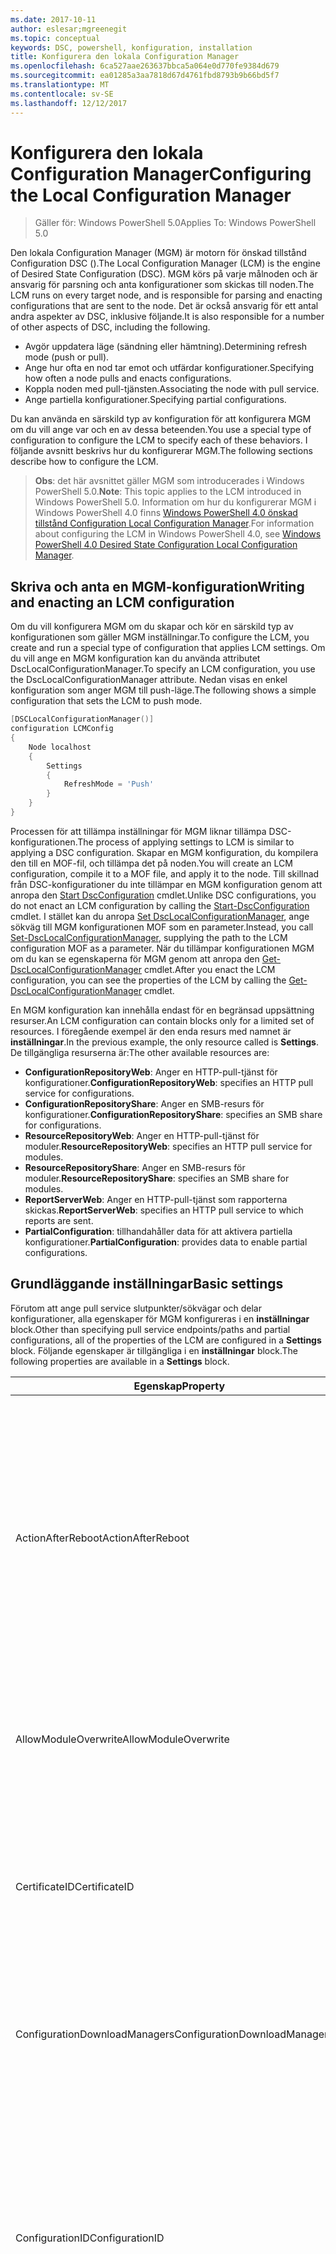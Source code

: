 ```yaml
---
ms.date: 2017-10-11
author: eslesar;mgreenegit
ms.topic: conceptual
keywords: DSC, powershell, konfiguration, installation
title: Konfigurera den lokala Configuration Manager
ms.openlocfilehash: 6ca527aae263637bbca5a064e0d770fe9384d679
ms.sourcegitcommit: ea01285a3aa7818d67d4761fbd8793b9b66bd5f7
ms.translationtype: MT
ms.contentlocale: sv-SE
ms.lasthandoff: 12/12/2017
---
```

# <a name="configuring-the-local-configuration-manager"></a><span data-ttu-id="8e1e3-103">Konfigurera den lokala Configuration Manager</span><span class="sxs-lookup"><span data-stu-id="8e1e3-103">Configuring the Local Configuration Manager</span></span>

> <span data-ttu-id="8e1e3-104">Gäller för: Windows PowerShell 5.0</span><span class="sxs-lookup"><span data-stu-id="8e1e3-104">Applies To: Windows PowerShell 5.0</span></span>

<span data-ttu-id="8e1e3-105">Den lokala Configuration Manager (MGM) är motorn för önskad tillstånd Configuration DSC ().</span><span class="sxs-lookup"><span data-stu-id="8e1e3-105">The Local Configuration Manager (LCM) is the engine of Desired State Configuration (DSC).</span></span>
<span data-ttu-id="8e1e3-106">MGM körs på varje målnoden och är ansvarig för parsning och anta konfigurationer som skickas till noden.</span><span class="sxs-lookup"><span data-stu-id="8e1e3-106">The LCM runs on every target node, and is responsible for parsing and enacting configurations that are sent to the node.</span></span>
<span data-ttu-id="8e1e3-107">Det är också ansvarig för ett antal andra aspekter av DSC, inklusive följande.</span><span class="sxs-lookup"><span data-stu-id="8e1e3-107">It is also responsible for a number of other aspects of DSC, including the following.</span></span>

- <span data-ttu-id="8e1e3-108">Avgör uppdatera läge (sändning eller hämtning).</span><span class="sxs-lookup"><span data-stu-id="8e1e3-108">Determining refresh mode (push or pull).</span></span>
- <span data-ttu-id="8e1e3-109">Ange hur ofta en nod tar emot och utfärdar konfigurationer.</span><span class="sxs-lookup"><span data-stu-id="8e1e3-109">Specifying how often a node pulls and enacts configurations.</span></span>
- <span data-ttu-id="8e1e3-110">Koppla noden med pull-tjänsten.</span><span class="sxs-lookup"><span data-stu-id="8e1e3-110">Associating the node with pull service.</span></span>
- <span data-ttu-id="8e1e3-111">Ange partiella konfigurationer.</span><span class="sxs-lookup"><span data-stu-id="8e1e3-111">Specifying partial configurations.</span></span>

<span data-ttu-id="8e1e3-112">Du kan använda en särskild typ av konfiguration för att konfigurera MGM om du vill ange var och en av dessa beteenden.</span><span class="sxs-lookup"><span data-stu-id="8e1e3-112">You use a special type of configuration to configure the LCM to specify each of these behaviors.</span></span>
<span data-ttu-id="8e1e3-113">I följande avsnitt beskrivs hur du konfigurerar MGM.</span><span class="sxs-lookup"><span data-stu-id="8e1e3-113">The following sections describe how to configure the LCM.</span></span>

> <span data-ttu-id="8e1e3-114">**Obs**: det här avsnittet gäller MGM som introducerades i Windows PowerShell 5.0.</span><span class="sxs-lookup"><span data-stu-id="8e1e3-114">**Note**: This topic applies to the LCM introduced in Windows PowerShell 5.0.</span></span>
<span data-ttu-id="8e1e3-115">Information om hur du konfigurerar MGM i Windows PowerShell 4.0 finns [Windows PowerShell 4.0 önskad tillstånd Configuration Local Configuration Manager](metaconfig4.md).</span><span class="sxs-lookup"><span data-stu-id="8e1e3-115">For information about configuring the LCM in Windows PowerShell 4.0, see [Windows PowerShell 4.0 Desired State Configuration Local Configuration Manager](metaconfig4.md).</span></span>

## <a name="writing-and-enacting-an-lcm-configuration"></a><span data-ttu-id="8e1e3-116">Skriva och anta en MGM-konfiguration</span><span class="sxs-lookup"><span data-stu-id="8e1e3-116">Writing and enacting an LCM configuration</span></span>

<span data-ttu-id="8e1e3-117">Om du vill konfigurera MGM om du skapar och kör en särskild typ av konfigurationen som gäller MGM inställningar.</span><span class="sxs-lookup"><span data-stu-id="8e1e3-117">To configure the LCM, you create and run a special type of configuration that applies LCM settings.</span></span>
<span data-ttu-id="8e1e3-118">Om du vill ange en MGM konfiguration kan du använda attributet DscLocalConfigurationManager.</span><span class="sxs-lookup"><span data-stu-id="8e1e3-118">To specify an LCM configuration, you use the DscLocalConfigurationManager attribute.</span></span>
<span data-ttu-id="8e1e3-119">Nedan visas en enkel konfiguration som anger MGM till push-läge.</span><span class="sxs-lookup"><span data-stu-id="8e1e3-119">The following shows a simple configuration that sets the LCM to push mode.</span></span>

```powershell
[DSCLocalConfigurationManager()]
configuration LCMConfig
{
    Node localhost
    {
        Settings
        {
            RefreshMode = 'Push'
        }
    }
} 
```

<span data-ttu-id="8e1e3-120">Processen för att tillämpa inställningar för MGM liknar tillämpa DSC-konfigurationen.</span><span class="sxs-lookup"><span data-stu-id="8e1e3-120">The process of applying settings to LCM is similar to applying a DSC configuration.</span></span>
<span data-ttu-id="8e1e3-121">Skapar en MGM konfiguration, du kompilera den till en MOF-fil, och tillämpa det på noden.</span><span class="sxs-lookup"><span data-stu-id="8e1e3-121">You will create an LCM configuration, compile it to a MOF file, and apply it to the node.</span></span>
<span data-ttu-id="8e1e3-122">Till skillnad från DSC-konfigurationer du inte tillämpar en MGM konfiguration genom att anropa den [Start DscConfiguration](https://technet.microsoft.com/en-us/library/dn521623.aspx) cmdlet.</span><span class="sxs-lookup"><span data-stu-id="8e1e3-122">Unlike DSC configurations, you do not enact an LCM configuration by calling the [Start-DscConfiguration](https://technet.microsoft.com/en-us/library/dn521623.aspx) cmdlet.</span></span>
<span data-ttu-id="8e1e3-123">I stället kan du anropa [Set DscLocalConfigurationManager](https://technet.microsoft.com/en-us/library/dn521621.aspx), ange sökväg till MGM konfigurationen MOF som en parameter.</span><span class="sxs-lookup"><span data-stu-id="8e1e3-123">Instead, you call [Set-DscLocalConfigurationManager](https://technet.microsoft.com/en-us/library/dn521621.aspx), supplying the path to the LCM configuration MOF as a parameter.</span></span>
<span data-ttu-id="8e1e3-124">När du tillämpar konfigurationen MGM om du kan se egenskaperna för MGM genom att anropa den [Get-DscLocalConfigurationManager](https://technet.microsoft.com/en-us/library/dn407378.aspx) cmdlet.</span><span class="sxs-lookup"><span data-stu-id="8e1e3-124">After you enact the LCM configuration, you can see the properties of the LCM by calling the [Get-DscLocalConfigurationManager](https://technet.microsoft.com/en-us/library/dn407378.aspx) cmdlet.</span></span>

<span data-ttu-id="8e1e3-125">En MGM konfiguration kan innehålla endast för en begränsad uppsättning resurser.</span><span class="sxs-lookup"><span data-stu-id="8e1e3-125">An LCM configuration can contain blocks only for a limited set of resources.</span></span>
<span data-ttu-id="8e1e3-126">I föregående exempel är den enda resurs med namnet är **inställningar**.</span><span class="sxs-lookup"><span data-stu-id="8e1e3-126">In the previous example, the only resource called is **Settings**.</span></span>
<span data-ttu-id="8e1e3-127">De tillgängliga resurserna är:</span><span class="sxs-lookup"><span data-stu-id="8e1e3-127">The other available resources are:</span></span>

* <span data-ttu-id="8e1e3-128">**ConfigurationRepositoryWeb**: Anger en HTTP-pull-tjänst för konfigurationer.</span><span class="sxs-lookup"><span data-stu-id="8e1e3-128">**ConfigurationRepositoryWeb**: specifies an HTTP pull service for configurations.</span></span>
* <span data-ttu-id="8e1e3-129">**ConfigurationRepositoryShare**: Anger en SMB-resurs för konfigurationer.</span><span class="sxs-lookup"><span data-stu-id="8e1e3-129">**ConfigurationRepositoryShare**: specifies an SMB share for configurations.</span></span>
* <span data-ttu-id="8e1e3-130">**ResourceRepositoryWeb**: Anger en HTTP-pull-tjänst för moduler.</span><span class="sxs-lookup"><span data-stu-id="8e1e3-130">**ResourceRepositoryWeb**: specifies an HTTP pull service for modules.</span></span>
* <span data-ttu-id="8e1e3-131">**ResourceRepositoryShare**: Anger en SMB-resurs för moduler.</span><span class="sxs-lookup"><span data-stu-id="8e1e3-131">**ResourceRepositoryShare**: specifies an SMB share for modules.</span></span>
* <span data-ttu-id="8e1e3-132">**ReportServerWeb**: Anger en HTTP-pull-tjänst som rapporterna skickas.</span><span class="sxs-lookup"><span data-stu-id="8e1e3-132">**ReportServerWeb**: specifies an HTTP pull service to which reports are sent.</span></span>
* <span data-ttu-id="8e1e3-133">**PartialConfiguration**: tillhandahåller data för att aktivera partiella konfigurationer.</span><span class="sxs-lookup"><span data-stu-id="8e1e3-133">**PartialConfiguration**: provides data to enable partial configurations.</span></span>

## <a name="basic-settings"></a><span data-ttu-id="8e1e3-134">Grundläggande inställningar</span><span class="sxs-lookup"><span data-stu-id="8e1e3-134">Basic settings</span></span>

<span data-ttu-id="8e1e3-135">Förutom att ange pull service slutpunkter/sökvägar och delar konfigurationer, alla egenskaper för MGM konfigureras i en **inställningar** block.</span><span class="sxs-lookup"><span data-stu-id="8e1e3-135">Other than specifying pull service endpoints/paths and partial configurations, all of the properties of the LCM are configured in a **Settings** block.</span></span>
<span data-ttu-id="8e1e3-136">Följande egenskaper är tillgängliga i en **inställningar** block.</span><span class="sxs-lookup"><span data-stu-id="8e1e3-136">The following properties are available in a **Settings** block.</span></span>

|  <span data-ttu-id="8e1e3-137">Egenskap</span><span class="sxs-lookup"><span data-stu-id="8e1e3-137">Property</span></span>  |  <span data-ttu-id="8e1e3-138">Typ</span><span class="sxs-lookup"><span data-stu-id="8e1e3-138">Type</span></span>  |  <span data-ttu-id="8e1e3-139">Beskrivning</span><span class="sxs-lookup"><span data-stu-id="8e1e3-139">Description</span></span>   |
|----------- |------- |--------------- |
| <span data-ttu-id="8e1e3-140">ActionAfterReboot</span><span class="sxs-lookup"><span data-stu-id="8e1e3-140">ActionAfterReboot</span></span>| <span data-ttu-id="8e1e3-141">sträng</span><span class="sxs-lookup"><span data-stu-id="8e1e3-141">string</span></span>| <span data-ttu-id="8e1e3-142">Anger vad som händer när en omstart vid tillämpningen av en konfiguration.</span><span class="sxs-lookup"><span data-stu-id="8e1e3-142">Specifies what happens after a reboot during the application of a configuration.</span></span> <span data-ttu-id="8e1e3-143">Möjliga värden är __”ContinueConfiguration”__ och __”StopConfiguration”__.</span><span class="sxs-lookup"><span data-stu-id="8e1e3-143">The possible values are __"ContinueConfiguration"__ and __"StopConfiguration"__.</span></span> <ul><li> <span data-ttu-id="8e1e3-144">__ContinueConfiguration__: fortsätta använda den aktuella konfigurationen efter omstart av datorn.</span><span class="sxs-lookup"><span data-stu-id="8e1e3-144">__ContinueConfiguration__: Continue applying the current configuration after machine reboot.</span></span> <span data-ttu-id="8e1e3-145">Detta är standardvärdet</span><span class="sxs-lookup"><span data-stu-id="8e1e3-145">This is the default value</span></span></li><li><span data-ttu-id="8e1e3-146">__StopConfiguration__: stoppa den aktuella konfigurationen efter omstart av datorn.</span><span class="sxs-lookup"><span data-stu-id="8e1e3-146">__StopConfiguration__: Stop the current configuration after machine reboot.</span></span></li></ul>|
| <span data-ttu-id="8e1e3-147">AllowModuleOverwrite</span><span class="sxs-lookup"><span data-stu-id="8e1e3-147">AllowModuleOverwrite</span></span>| <span data-ttu-id="8e1e3-148">bool</span><span class="sxs-lookup"><span data-stu-id="8e1e3-148">bool</span></span>| <span data-ttu-id="8e1e3-149">__$TRUE__ om nya konfigurationer som hämtas från tjänsten pull tillåts att skriva över gamla på målnoden.</span><span class="sxs-lookup"><span data-stu-id="8e1e3-149">__$TRUE__ if new configurations downloaded from the pull service are allowed to overwrite the old ones on the target node.</span></span> <span data-ttu-id="8e1e3-150">Annars $FALSE.</span><span class="sxs-lookup"><span data-stu-id="8e1e3-150">Otherwise, $FALSE.</span></span>|
| <span data-ttu-id="8e1e3-151">CertificateID</span><span class="sxs-lookup"><span data-stu-id="8e1e3-151">CertificateID</span></span>| <span data-ttu-id="8e1e3-152">sträng</span><span class="sxs-lookup"><span data-stu-id="8e1e3-152">string</span></span>| <span data-ttu-id="8e1e3-153">Tumavtryck för ett certifikat som används för att säkra autentiseringsuppgifter som angavs i en konfiguration.</span><span class="sxs-lookup"><span data-stu-id="8e1e3-153">The thumbprint of a certificate used to secure credentials passed in a configuration.</span></span> <span data-ttu-id="8e1e3-154">Mer information finns i [vill skydda autentiseringsuppgifter i Windows PowerShell Desired State Configuration](http://blogs.msdn.com/b/powershell/archive/2014/01/31/want-to-secure-credentials-in-windows-powershell-desired-state-configuration.aspx)?.</span><span class="sxs-lookup"><span data-stu-id="8e1e3-154">For more information see [Want to secure credentials in Windows PowerShell Desired State Configuration](http://blogs.msdn.com/b/powershell/archive/2014/01/31/want-to-secure-credentials-in-windows-powershell-desired-state-configuration.aspx)?.</span></span> <br> <span data-ttu-id="8e1e3-155">__Obs:__ detta hanteras automatiskt om med pull-tjänsten för Azure Automation DSC.</span><span class="sxs-lookup"><span data-stu-id="8e1e3-155">__Note:__ this is managed automatically if using Azure Automation DSC pull service.</span></span>|
| <span data-ttu-id="8e1e3-156">ConfigurationDownloadManagers</span><span class="sxs-lookup"><span data-stu-id="8e1e3-156">ConfigurationDownloadManagers</span></span>| <span data-ttu-id="8e1e3-157">CimInstance]</span><span class="sxs-lookup"><span data-stu-id="8e1e3-157">CimInstance[]</span></span>| <span data-ttu-id="8e1e3-158">Föråldrad.</span><span class="sxs-lookup"><span data-stu-id="8e1e3-158">Obsolete.</span></span> <span data-ttu-id="8e1e3-159">Använd __ConfigurationRepositoryWeb__ och __ConfigurationRepositoryShare__ block definiera configuration pull-tjänstens slutpunkter.</span><span class="sxs-lookup"><span data-stu-id="8e1e3-159">Use __ConfigurationRepositoryWeb__ and __ConfigurationRepositoryShare__ blocks to define configuration pull service endpoints.</span></span>|
| <span data-ttu-id="8e1e3-160">ConfigurationID</span><span class="sxs-lookup"><span data-stu-id="8e1e3-160">ConfigurationID</span></span>| <span data-ttu-id="8e1e3-161">sträng</span><span class="sxs-lookup"><span data-stu-id="8e1e3-161">string</span></span>| <span data-ttu-id="8e1e3-162">För bakåtkompatibilitet kompatibilitet med äldre pull service versioner.</span><span class="sxs-lookup"><span data-stu-id="8e1e3-162">For backwards compatibility with older pull service versions.</span></span> <span data-ttu-id="8e1e3-163">Ett GUID som identifierar konfigurationsfil för att hämta från en pull-tjänst.</span><span class="sxs-lookup"><span data-stu-id="8e1e3-163">A GUID that identifies the configuration file to get from a pull service.</span></span> <span data-ttu-id="8e1e3-164">Noden hämtar konfigurationer på pull-tjänsten om namnet på konfigurationen MOF heter ConfigurationID.mof.</span><span class="sxs-lookup"><span data-stu-id="8e1e3-164">The node will pull configurations on the pull service if the name of the configuration MOF is named ConfigurationID.mof.</span></span><br> <span data-ttu-id="8e1e3-165">__Obs:__ om du anger egenskapen registreras noden med en pull-tjänsten med hjälp av __RegistrationKey__ fungerar inte.</span><span class="sxs-lookup"><span data-stu-id="8e1e3-165">__Note:__ If you set this property, registering the node with a pull service by using __RegistrationKey__ does not work.</span></span> <span data-ttu-id="8e1e3-166">Mer information finns i [ställa in en pull-klient med konfigurationsnamn](pullClientConfigNames.md).</span><span class="sxs-lookup"><span data-stu-id="8e1e3-166">For more information, see [Setting up a pull client with configuration names](pullClientConfigNames.md).</span></span>|
| <span data-ttu-id="8e1e3-167">ConfigurationMode</span><span class="sxs-lookup"><span data-stu-id="8e1e3-167">ConfigurationMode</span></span>| <span data-ttu-id="8e1e3-168">sträng</span><span class="sxs-lookup"><span data-stu-id="8e1e3-168">string</span></span> | <span data-ttu-id="8e1e3-169">Anger hur MGM faktiskt gäller konfigurationen av att målnoder.</span><span class="sxs-lookup"><span data-stu-id="8e1e3-169">Specifies how the LCM actually applies the configuration to the target nodes.</span></span> <span data-ttu-id="8e1e3-170">Möjliga värden är __”ApplyOnly”__,__”ApplyandMonitior”__, och __”ApplyandAutoCorrect”__.</span><span class="sxs-lookup"><span data-stu-id="8e1e3-170">Possible values are __"ApplyOnly"__,__"ApplyandMonitior"__, and __"ApplyandAutoCorrect"__.</span></span> <ul><li><span data-ttu-id="8e1e3-171">__ApplyOnly__: DSC gäller konfigurationen av och inget ytterligare såvida inte en ny konfiguration flyttas till målnoden eller när en ny konfiguration hämtas från en tjänst.</span><span class="sxs-lookup"><span data-stu-id="8e1e3-171">__ApplyOnly__: DSC applies the configuration and does nothing further unless a new configuration is pushed to the target node or when a new configuration is pulled from a service.</span></span> <span data-ttu-id="8e1e3-172">DSC kontrollerar inte om inte ett tidigare konfigurerade tillstånd efter första gången för en ny konfiguration.</span><span class="sxs-lookup"><span data-stu-id="8e1e3-172">After initial application of a new configuration, DSC does not check for drift from a previously configured state.</span></span> <span data-ttu-id="8e1e3-173">Observera att DSC ska försöka använda konfigurationen tills den lyckas innan __ApplyOnly__ träder i kraft.</span><span class="sxs-lookup"><span data-stu-id="8e1e3-173">Note that DSC will attempt to apply the configuration until it is successful before __ApplyOnly__ takes effect.</span></span> </li><li> <span data-ttu-id="8e1e3-174">__ApplyAndMonitor__: Detta är standardvärdet.</span><span class="sxs-lookup"><span data-stu-id="8e1e3-174">__ApplyAndMonitor__: This is the default value.</span></span> <span data-ttu-id="8e1e3-175">MGM gäller alla nya konfigurationer.</span><span class="sxs-lookup"><span data-stu-id="8e1e3-175">The LCM applies any new configurations.</span></span> <span data-ttu-id="8e1e3-176">Efter första gången för en ny konfiguration om målnoden drifts från det önskade läget rapporterar DSC diskrepans i loggarna.</span><span class="sxs-lookup"><span data-stu-id="8e1e3-176">After initial application of a new configuration, if the target node drifts from the desired state, DSC reports the discrepancy in logs.</span></span> <span data-ttu-id="8e1e3-177">Observera att DSC ska försöka använda konfigurationen tills den lyckas innan __ApplyAndMonitor__ träder i kraft.</span><span class="sxs-lookup"><span data-stu-id="8e1e3-177">Note that DSC will attempt to apply the configuration until it is successful before __ApplyAndMonitor__ takes effect.</span></span></li><li><span data-ttu-id="8e1e3-178">__ApplyAndAutoCorrect__: DSC gäller alla nya konfigurationer.</span><span class="sxs-lookup"><span data-stu-id="8e1e3-178">__ApplyAndAutoCorrect__: DSC applies any new configurations.</span></span> <span data-ttu-id="8e1e3-179">Efter första gången för en ny konfiguration om målnoden drifts från önskade tillstånd DSC rapporterar diskrepans i loggarna och tillämpar sedan den aktuella konfigurationen igen.</span><span class="sxs-lookup"><span data-stu-id="8e1e3-179">After initial application of a new configuration, if the target node drifts from the desired state, DSC reports the discrepancy in logs, and then re-applies the current configuration.</span></span></li></ul>|
| <span data-ttu-id="8e1e3-180">ConfigurationModeFrequencyMins</span><span class="sxs-lookup"><span data-stu-id="8e1e3-180">ConfigurationModeFrequencyMins</span></span>| <span data-ttu-id="8e1e3-181">UInt32</span><span class="sxs-lookup"><span data-stu-id="8e1e3-181">UInt32</span></span>| <span data-ttu-id="8e1e3-182">Hur ofta i minuter för den aktuella konfigurationen kontrolleras och tillämpas.</span><span class="sxs-lookup"><span data-stu-id="8e1e3-182">How often, in minutes, the current configuration is checked and applied.</span></span> <span data-ttu-id="8e1e3-183">Den här egenskapen ignoreras om egenskapen ConfigurationMode anges till ApplyOnly.</span><span class="sxs-lookup"><span data-stu-id="8e1e3-183">This property is ignored if the ConfigurationMode property is set to ApplyOnly.</span></span> <span data-ttu-id="8e1e3-184">Standardvärdet är 15.</span><span class="sxs-lookup"><span data-stu-id="8e1e3-184">The default value is 15.</span></span>|
| <span data-ttu-id="8e1e3-185">DebugMode</span><span class="sxs-lookup"><span data-stu-id="8e1e3-185">DebugMode</span></span>| <span data-ttu-id="8e1e3-186">sträng</span><span class="sxs-lookup"><span data-stu-id="8e1e3-186">string</span></span>| <span data-ttu-id="8e1e3-187">Möjliga värden är __ingen__, __ForceModuleImport__, och __alla__.</span><span class="sxs-lookup"><span data-stu-id="8e1e3-187">Possible values are __None__, __ForceModuleImport__, and __All__.</span></span> <ul><li><span data-ttu-id="8e1e3-188">Ange till __ingen__ att använda cachelagrade resurser.</span><span class="sxs-lookup"><span data-stu-id="8e1e3-188">Set to __None__ to use cached resources.</span></span> <span data-ttu-id="8e1e3-189">Detta är standardinställningen och ska användas i produktionen scenarier.</span><span class="sxs-lookup"><span data-stu-id="8e1e3-189">This is the default and should be used in production scenarios.</span></span></li><li><span data-ttu-id="8e1e3-190">Ange till __ForceModuleImport__, gör MGM om du vill läsa in alla moduler som resursen DSC, även om de tidigare har lästs in och cachelagras.</span><span class="sxs-lookup"><span data-stu-id="8e1e3-190">Setting to __ForceModuleImport__, causes the LCM to reload any DSC resource modules, even if they have been previously loaded and cached.</span></span> <span data-ttu-id="8e1e3-191">Detta påverkar prestanda för DSC-åtgärder som varje modul laddas på användning.</span><span class="sxs-lookup"><span data-stu-id="8e1e3-191">This impacts the performance of DSC operations as each module is reloaded on use.</span></span> <span data-ttu-id="8e1e3-192">Använder vanligtvis det här värdet när du felsöker en resurs</span><span class="sxs-lookup"><span data-stu-id="8e1e3-192">Typically you would use this value while debugging a resource</span></span></li><li><span data-ttu-id="8e1e3-193">I den här versionen __alla__ är samma som __ForceModuleImport__</span><span class="sxs-lookup"><span data-stu-id="8e1e3-193">In this release, __All__ is same as __ForceModuleImport__</span></span></li></ul> |
| <span data-ttu-id="8e1e3-194">RebootNodeIfNeeded</span><span class="sxs-lookup"><span data-stu-id="8e1e3-194">RebootNodeIfNeeded</span></span>| <span data-ttu-id="8e1e3-195">bool</span><span class="sxs-lookup"><span data-stu-id="8e1e3-195">bool</span></span>| <span data-ttu-id="8e1e3-196">Ställ in på __$true__ att automatiskt starta om noden efter en konfiguration som kräver omstart har tillämpats.</span><span class="sxs-lookup"><span data-stu-id="8e1e3-196">Set this to __$true__ to automatically reboot the node after a configuration that requires reboot is applied.</span></span> <span data-ttu-id="8e1e3-197">I annat fall behöver du manuellt starta om noden för valfri konfiguration som kräver.</span><span class="sxs-lookup"><span data-stu-id="8e1e3-197">Otherwise, you will have to manually reboot the node for any configuration that requires it.</span></span> <span data-ttu-id="8e1e3-198">Standardvärdet är __$false__.</span><span class="sxs-lookup"><span data-stu-id="8e1e3-198">The default value is __$false__.</span></span> <span data-ttu-id="8e1e3-199">Om du vill använda den här inställningen när en omstart villkoret trätt i kraft av något annat än DSC (till exempel Windows Installer), kombinera den här inställningen med det [xPendingReboot](https://github.com/powershell/xpendingreboot) modul.</span><span class="sxs-lookup"><span data-stu-id="8e1e3-199">To use this setting when a reboot condition is enacted by something other than DSC (such as Windows Installer), combine this setting with the [xPendingReboot](https://github.com/powershell/xpendingreboot) module.</span></span>|
| <span data-ttu-id="8e1e3-200">RefreshMode</span><span class="sxs-lookup"><span data-stu-id="8e1e3-200">RefreshMode</span></span>| <span data-ttu-id="8e1e3-201">sträng</span><span class="sxs-lookup"><span data-stu-id="8e1e3-201">string</span></span>| <span data-ttu-id="8e1e3-202">Anger hur MGM hämtar konfigurationer.</span><span class="sxs-lookup"><span data-stu-id="8e1e3-202">Specifies how the LCM gets configurations.</span></span> <span data-ttu-id="8e1e3-203">Möjliga värden är __”inaktiverad”__, __”Push”__, och __”Pull”__.</span><span class="sxs-lookup"><span data-stu-id="8e1e3-203">The possible values are __"Disabled"__, __"Push"__, and __"Pull"__.</span></span> <ul><li><span data-ttu-id="8e1e3-204">__Inaktiverad__: DSC-konfigurationer har inaktiverats för den här noden.</span><span class="sxs-lookup"><span data-stu-id="8e1e3-204">__Disabled__: DSC configurations are disabled for this node.</span></span></li><li> <span data-ttu-id="8e1e3-205">__Push-__: konfigurationer initieras genom att anropa den [Start DscConfiguration](https://technet.microsoft.com/en-us/library/dn521623.aspx) cmdlet.</span><span class="sxs-lookup"><span data-stu-id="8e1e3-205">__Push__: Configurations are initiated by calling the [Start-DscConfiguration](https://technet.microsoft.com/en-us/library/dn521623.aspx) cmdlet.</span></span> <span data-ttu-id="8e1e3-206">Konfigurationen tillämpas omedelbart på noden.</span><span class="sxs-lookup"><span data-stu-id="8e1e3-206">The configuration is applied immediately to the node.</span></span> <span data-ttu-id="8e1e3-207">Det här är standardkonfigurationen.</span><span class="sxs-lookup"><span data-stu-id="8e1e3-207">This is the default value.</span></span></li><li><span data-ttu-id="8e1e3-208">__Pull:__ noden är konfigurerad för att regelbundet kontrollera konfigurationer från en pull-tjänsten eller SMB-sökväg.</span><span class="sxs-lookup"><span data-stu-id="8e1e3-208">__Pull:__ The node is configured to regularly check for configurations from a pull service or SMB path.</span></span> <span data-ttu-id="8e1e3-209">Om den här egenskapen anges till __hämtar__, måste du ange en HTTP (service) eller SMB (resurs) sökväg i en __ConfigurationRepositoryWeb__ eller __ConfigurationRepositoryShare__ block.</span><span class="sxs-lookup"><span data-stu-id="8e1e3-209">If this property is set to __Pull__, you must specify an HTTP (service) or SMB (share) path in a __ConfigurationRepositoryWeb__ or __ConfigurationRepositoryShare__ block.</span></span></li></ul>|
| <span data-ttu-id="8e1e3-210">RefreshFrequencyMins</span><span class="sxs-lookup"><span data-stu-id="8e1e3-210">RefreshFrequencyMins</span></span>| <span data-ttu-id="8e1e3-211">UInt32</span><span class="sxs-lookup"><span data-stu-id="8e1e3-211">Uint32</span></span>| <span data-ttu-id="8e1e3-212">Tidsintervall i minuter, som kontrollerar MGM en pull-tjänst för att få uppdaterade konfigurationer.</span><span class="sxs-lookup"><span data-stu-id="8e1e3-212">The time interval, in minutes, at which the LCM checks a pull service to get updated configurations.</span></span> <span data-ttu-id="8e1e3-213">Det här värdet ignoreras om MGM inte har konfigurerats på pull-läge.</span><span class="sxs-lookup"><span data-stu-id="8e1e3-213">This value is ignored if the LCM is not configured in pull mode.</span></span> <span data-ttu-id="8e1e3-214">Standardvärdet är 30.</span><span class="sxs-lookup"><span data-stu-id="8e1e3-214">The default value is 30.</span></span>|
| <span data-ttu-id="8e1e3-215">ReportManagers</span><span class="sxs-lookup"><span data-stu-id="8e1e3-215">ReportManagers</span></span>| <span data-ttu-id="8e1e3-216">CimInstance]</span><span class="sxs-lookup"><span data-stu-id="8e1e3-216">CimInstance[]</span></span>| <span data-ttu-id="8e1e3-217">Föråldrad.</span><span class="sxs-lookup"><span data-stu-id="8e1e3-217">Obsolete.</span></span> <span data-ttu-id="8e1e3-218">Använd __ReportServerWeb__ block att definiera en slutpunkt för att skicka rapportdata till en pull-tjänst.</span><span class="sxs-lookup"><span data-stu-id="8e1e3-218">Use __ReportServerWeb__ blocks to define an endpoint to send reporting data to a pull service.</span></span>|
| <span data-ttu-id="8e1e3-219">ResourceModuleManagers</span><span class="sxs-lookup"><span data-stu-id="8e1e3-219">ResourceModuleManagers</span></span>| <span data-ttu-id="8e1e3-220">CimInstance]</span><span class="sxs-lookup"><span data-stu-id="8e1e3-220">CimInstance[]</span></span>| <span data-ttu-id="8e1e3-221">Föråldrad.</span><span class="sxs-lookup"><span data-stu-id="8e1e3-221">Obsolete.</span></span> <span data-ttu-id="8e1e3-222">Använd __ResourceRepositoryWeb__ och __ResourceRepositoryShare__ block definiera pull service HTTP-slutpunkter eller SMB-sökvägar respektive.</span><span class="sxs-lookup"><span data-stu-id="8e1e3-222">Use __ResourceRepositoryWeb__ and __ResourceRepositoryShare__ blocks to define pull service HTTP endpoints or SMB paths, respectively.</span></span>|
| <span data-ttu-id="8e1e3-223">PartialConfigurations</span><span class="sxs-lookup"><span data-stu-id="8e1e3-223">PartialConfigurations</span></span>| <span data-ttu-id="8e1e3-224">CimInstance</span><span class="sxs-lookup"><span data-stu-id="8e1e3-224">CimInstance</span></span>| <span data-ttu-id="8e1e3-225">Inte implementerat.</span><span class="sxs-lookup"><span data-stu-id="8e1e3-225">Not implemented.</span></span> <span data-ttu-id="8e1e3-226">Använd inte.</span><span class="sxs-lookup"><span data-stu-id="8e1e3-226">Do not use.</span></span>|
| <span data-ttu-id="8e1e3-227">StatusRetentionTimeInDays</span><span class="sxs-lookup"><span data-stu-id="8e1e3-227">StatusRetentionTimeInDays</span></span> | <span data-ttu-id="8e1e3-228">UInt32</span><span class="sxs-lookup"><span data-stu-id="8e1e3-228">UInt32</span></span>| <span data-ttu-id="8e1e3-229">Antal dagar som MGM håller status för den aktuella konfigurationen.</span><span class="sxs-lookup"><span data-stu-id="8e1e3-229">The number of days the LCM keeps the status of the current configuration.</span></span>|

## <a name="pull-service"></a><span data-ttu-id="8e1e3-230">Pull-tjänsten</span><span class="sxs-lookup"><span data-stu-id="8e1e3-230">Pull service</span></span>

<span data-ttu-id="8e1e3-231">DSC-inställningarna gör det möjligt för en nod som ska hanteras genom att dra konfigurationer och moduler och publicera reporting data till en fjärrplats.</span><span class="sxs-lookup"><span data-stu-id="8e1e3-231">DSC settings allow a node to be managed by pulling configurations and modules, and publishing reporting data, to a remote location.</span></span>
<span data-ttu-id="8e1e3-232">Aktuella alternativ för pull-tjänsten är:</span><span class="sxs-lookup"><span data-stu-id="8e1e3-232">The current options for pull service include:</span></span>

- <span data-ttu-id="8e1e3-233">Azure Automation önskade tillstånd konfigurationstjänsten</span><span class="sxs-lookup"><span data-stu-id="8e1e3-233">Azure Automation Desired State Configuration service</span></span>
- <span data-ttu-id="8e1e3-234">En instans för pull-tjänsten som körs på Windows Server</span><span class="sxs-lookup"><span data-stu-id="8e1e3-234">A pull service instance running on Windows Server</span></span>
- <span data-ttu-id="8e1e3-235">En SMB-resurs (inte stöder publicerar reporting data)</span><span class="sxs-lookup"><span data-stu-id="8e1e3-235">An SMB share (does not support publishing reporting data)</span></span>

<span data-ttu-id="8e1e3-236">MGM konfigurationen har stöd för definiera följande typer av slutpunkter för pull:</span><span class="sxs-lookup"><span data-stu-id="8e1e3-236">LCM configuration supports defining the following types of pull service endpoints:</span></span>

- <span data-ttu-id="8e1e3-237">**Konfigurationsservern**: en lagringsplats för DSC-konfigurationer.</span><span class="sxs-lookup"><span data-stu-id="8e1e3-237">**Configuration server**: A repository for DSC configurations.</span></span> <span data-ttu-id="8e1e3-238">Definiera configuration-servrar med hjälp av **ConfigurationRepositoryWeb** (för Webbaserad servrar) och **ConfigurationRepositoryShare** (för SMB-baserade servrar) block.</span><span class="sxs-lookup"><span data-stu-id="8e1e3-238">Define configuration servers by using **ConfigurationRepositoryWeb** (for web-based servers) and **ConfigurationRepositoryShare** (for SMB-based servers) blocks.</span></span>
- <span data-ttu-id="8e1e3-239">**Resursservern**: en lagringsplats för DSC-resurser, paketeras i PowerShell-moduler.</span><span class="sxs-lookup"><span data-stu-id="8e1e3-239">**Resource server**: A repository for DSC resources, packaged as PowerShell modules.</span></span> <span data-ttu-id="8e1e3-240">Definiera resursservrar med **ResourceRepositoryWeb** (för Webbaserad servrar) och **ResourceRepositoryShare** (för SMB-baserade servrar) block.</span><span class="sxs-lookup"><span data-stu-id="8e1e3-240">Define resource servers by using **ResourceRepositoryWeb** (for web-based servers) and **ResourceRepositoryShare** (for SMB-based servers) blocks.</span></span>
- <span data-ttu-id="8e1e3-241">**Rapportservern**: en tjänst som DSC skickar rapportdata till.</span><span class="sxs-lookup"><span data-stu-id="8e1e3-241">**Report server**: A service that DSC sends report data to.</span></span> <span data-ttu-id="8e1e3-242">Definiera rapportservrar med **ReportServerWeb** block.</span><span class="sxs-lookup"><span data-stu-id="8e1e3-242">Define report servers by using **ReportServerWeb** blocks.</span></span> <span data-ttu-id="8e1e3-243">En rapportserver måste vara en webbtjänst.</span><span class="sxs-lookup"><span data-stu-id="8e1e3-243">A report server must be a web service.</span></span>

<span data-ttu-id="8e1e3-244">**Den rekommenderade lösningen**, och alternativet med de funktioner som är tillgängliga, är [Azure Automation DSC](https://docs.microsoft.com/en-us/azure/automation/automation-dsc-getting-started).</span><span class="sxs-lookup"><span data-stu-id="8e1e3-244">**The recommended solution**, and the option with the most features available, is [Azure Automation DSC](https://docs.microsoft.com/en-us/azure/automation/automation-dsc-getting-started).</span></span>

<span data-ttu-id="8e1e3-245">Azure-tjänsten kan hantera noder lokalt i privat Datacenter eller i offentliga moln, till exempel Azure och AWS.</span><span class="sxs-lookup"><span data-stu-id="8e1e3-245">The Azure service can manage nodes on-premises in private datacenters, or in public clouds such as Azure and AWS.</span></span>
<span data-ttu-id="8e1e3-246">Överväg att begränsa utgående trafik till endast publicerade Azure IP-adressintervall för privata miljöer där servrarna inte kan ansluta direkt till Internet, (se [IP-intervall för Azure-Datacenter](https://www.microsoft.com/en-us/download/details.aspx?id=41653)).</span><span class="sxs-lookup"><span data-stu-id="8e1e3-246">For private environments where servers cannot directly connect to the Internet, consider limiting outbound traffic to only the published Azure IP range (see [Azure Datacenter IP Ranges](https://www.microsoft.com/en-us/download/details.aspx?id=41653)).</span></span>

<span data-ttu-id="8e1e3-247">Tjänsten online-funktioner som inte är tillgängliga i pull-tjänsten på Windows Server inkluderar:</span><span class="sxs-lookup"><span data-stu-id="8e1e3-247">Features of the online service that are not currently available in the pull service on Windows Server include:</span></span>
- <span data-ttu-id="8e1e3-248">Krypteras alla data under överföring och i vila</span><span class="sxs-lookup"><span data-stu-id="8e1e3-248">All data is encrypted in transit and at rest</span></span>
- <span data-ttu-id="8e1e3-249">Klientcertifikat skapas och hanteras automatiskt</span><span class="sxs-lookup"><span data-stu-id="8e1e3-249">Client certificates are created and managed automatically</span></span>
- <span data-ttu-id="8e1e3-250">Hemligheter lagra för att centralt hantera [lösenord/autentiseringsuppgifterna](https://docs.microsoft.com/en-us/azure/automation/automation-credentials), eller [variabler](https://docs.microsoft.com/en-us/azure/automation/automation-variables) , till exempel servernamn eller anslutningssträngar</span><span class="sxs-lookup"><span data-stu-id="8e1e3-250">Secrets store for centrally managing [passwords/credentials](https://docs.microsoft.com/en-us/azure/automation/automation-credentials), or [variables](https://docs.microsoft.com/en-us/azure/automation/automation-variables) such as server names or connection strings</span></span>
- <span data-ttu-id="8e1e3-251">Centralt hantera nod [MGM konfiguration](metaConfig.md#basic-settings)</span><span class="sxs-lookup"><span data-stu-id="8e1e3-251">Centrally manage node [LCM configuration](metaConfig.md#basic-settings)</span></span>
- <span data-ttu-id="8e1e3-252">Tilldela centralt konfigurationer till klientnoder</span><span class="sxs-lookup"><span data-stu-id="8e1e3-252">Centrally assign configurations to client nodes</span></span>
- <span data-ttu-id="8e1e3-253">Versionen konfiguration ändras till ”Kanarieöarna grupper” för att testa innan det nådde produktion</span><span class="sxs-lookup"><span data-stu-id="8e1e3-253">Release configuration changes to "canary groups" for testing before reaching production</span></span>
- <span data-ttu-id="8e1e3-254">Grafisk rapportering</span><span class="sxs-lookup"><span data-stu-id="8e1e3-254">Graphical reporting</span></span>
  - <span data-ttu-id="8e1e3-255">Information om status på nivån för DSC-resurs i granularitet</span><span class="sxs-lookup"><span data-stu-id="8e1e3-255">Status detail at the DSC resource level of granularity</span></span>
  - <span data-ttu-id="8e1e3-256">Detaljerade felmeddelanden från klientdatorer för felsökning</span><span class="sxs-lookup"><span data-stu-id="8e1e3-256">Verbose error messages from client machines for troubleshooting</span></span>
- <span data-ttu-id="8e1e3-257">[Integrering med Azure logganalys](https://docs.microsoft.com/en-us/azure/automation/automation-dsc-diagnostics) för aviseringar, automatiserade åtgärder Android/iOS-app för rapportering och aviseringar</span><span class="sxs-lookup"><span data-stu-id="8e1e3-257">[Integration with Azure Log Analytics](https://docs.microsoft.com/en-us/azure/automation/automation-dsc-diagnostics) for alerting, automated tasks, Android/iOS app for reporting and alerting</span></span>

<span data-ttu-id="8e1e3-258">För information om hur du konfigurerar och använder HTTP pull-tjänsten på Windows Server, se [ställer in en DSC pull server](pullServer.md).</span><span class="sxs-lookup"><span data-stu-id="8e1e3-258">Alternatively, for information about setting up and using HTTP pull service on Windows Server, see [Setting up a DSC pull server](pullServer.md).</span></span>
<span data-ttu-id="8e1e3-259">Du vara medveten om att det är en begränsad implementering med bara grundläggande funktioner för att lagra konfigurationer och moduler och avbildar rapportdata i till en lokal databas.</span><span class="sxs-lookup"><span data-stu-id="8e1e3-259">Please be advised that it is a limited implementation with only basic capabilities of storing configurations/modules and capturing report data in to a local database.</span></span>

## <a name="configuration-server-blocks"></a><span data-ttu-id="8e1e3-260">Configuration server-block</span><span class="sxs-lookup"><span data-stu-id="8e1e3-260">Configuration server blocks</span></span>

<span data-ttu-id="8e1e3-261">För att definiera en webbaserad konfigurationsservern, skapar du en **ConfigurationRepositoryWeb** block.</span><span class="sxs-lookup"><span data-stu-id="8e1e3-261">To define a web-based configuration server, you create a **ConfigurationRepositoryWeb** block.</span></span>
<span data-ttu-id="8e1e3-262">En **ConfigurationRepositoryWeb** definierar följande egenskaper.</span><span class="sxs-lookup"><span data-stu-id="8e1e3-262">A **ConfigurationRepositoryWeb** defines the following properties.</span></span>

|<span data-ttu-id="8e1e3-263">Egenskap</span><span class="sxs-lookup"><span data-stu-id="8e1e3-263">Property</span></span>|<span data-ttu-id="8e1e3-264">Typ</span><span class="sxs-lookup"><span data-stu-id="8e1e3-264">Type</span></span>|<span data-ttu-id="8e1e3-265">Beskrivning</span><span class="sxs-lookup"><span data-stu-id="8e1e3-265">Description</span></span>|
|---|---|---| 
|<span data-ttu-id="8e1e3-266">AllowUnsecureConnection</span><span class="sxs-lookup"><span data-stu-id="8e1e3-266">AllowUnsecureConnection</span></span>|<span data-ttu-id="8e1e3-267">bool</span><span class="sxs-lookup"><span data-stu-id="8e1e3-267">bool</span></span>|<span data-ttu-id="8e1e3-268">Ange till **$TRUE** att tillåta anslutningar från noden till servern utan autentisering.</span><span class="sxs-lookup"><span data-stu-id="8e1e3-268">Set to **$TRUE** to allow connections from the node to the server without authentication.</span></span> <span data-ttu-id="8e1e3-269">Ange till **$FALSE** kräver autentisering.</span><span class="sxs-lookup"><span data-stu-id="8e1e3-269">Set to **$FALSE** to require authentication.</span></span>|
|<span data-ttu-id="8e1e3-270">CertificateID</span><span class="sxs-lookup"><span data-stu-id="8e1e3-270">CertificateID</span></span>|<span data-ttu-id="8e1e3-271">sträng</span><span class="sxs-lookup"><span data-stu-id="8e1e3-271">string</span></span>|<span data-ttu-id="8e1e3-272">Tumavtryck för ett certifikat som används för att autentisera till servern.</span><span class="sxs-lookup"><span data-stu-id="8e1e3-272">The thumbprint of a certificate used to authenticate to the server.</span></span>|
|<span data-ttu-id="8e1e3-273">ConfigurationNames</span><span class="sxs-lookup"><span data-stu-id="8e1e3-273">ConfigurationNames</span></span>|<span data-ttu-id="8e1e3-274">String]</span><span class="sxs-lookup"><span data-stu-id="8e1e3-274">String[]</span></span>|<span data-ttu-id="8e1e3-275">En matris med namnen på de konfigurationer som ska hämtas av målnoden.</span><span class="sxs-lookup"><span data-stu-id="8e1e3-275">An array of names of configurations to be pulled by the target node.</span></span> <span data-ttu-id="8e1e3-276">De används endast om noden är registrerad med pull-tjänsten med hjälp av en **RegistrationKey**.</span><span class="sxs-lookup"><span data-stu-id="8e1e3-276">These are used only if the node is registered with the pull service by using a **RegistrationKey**.</span></span> <span data-ttu-id="8e1e3-277">Mer information finns i [ställa in en pull-klient med konfigurationsnamn](pullClientConfigNames.md).</span><span class="sxs-lookup"><span data-stu-id="8e1e3-277">For more information, see [Setting up a pull client with configuration names](pullClientConfigNames.md).</span></span>|
|<span data-ttu-id="8e1e3-278">RegistrationKey</span><span class="sxs-lookup"><span data-stu-id="8e1e3-278">RegistrationKey</span></span>|<span data-ttu-id="8e1e3-279">sträng</span><span class="sxs-lookup"><span data-stu-id="8e1e3-279">string</span></span>|<span data-ttu-id="8e1e3-280">En GUID som registrerar noden med pull-tjänsten.</span><span class="sxs-lookup"><span data-stu-id="8e1e3-280">A GUID that registers the node with the pull service.</span></span> <span data-ttu-id="8e1e3-281">Mer information finns i [ställa in en pull-klient med konfigurationsnamn](pullClientConfigNames.md).</span><span class="sxs-lookup"><span data-stu-id="8e1e3-281">For more information, see [Setting up a pull client with configuration names](pullClientConfigNames.md).</span></span>|
|<span data-ttu-id="8e1e3-282">ServerURL</span><span class="sxs-lookup"><span data-stu-id="8e1e3-282">ServerURL</span></span>|<span data-ttu-id="8e1e3-283">sträng</span><span class="sxs-lookup"><span data-stu-id="8e1e3-283">string</span></span>|<span data-ttu-id="8e1e3-284">URL till konfigurationstjänsten.</span><span class="sxs-lookup"><span data-stu-id="8e1e3-284">The URL of the configuration service.</span></span>|

<span data-ttu-id="8e1e3-285">Ett exempelskript för att förenkla konfigurera ConfigurationRepositoryWeb värdet för lokala noder är tillgängliga - finns [genererar DSC metaconfigurations](https://docs.microsoft.com/en-us/azure/automation/automation-dsc-onboarding#generating-dsc-metaconfigurations)</span><span class="sxs-lookup"><span data-stu-id="8e1e3-285">An example script to simplify configuring the ConfigurationRepositoryWeb value for on-premises nodes is available - see [Generating DSC metaconfigurations](https://docs.microsoft.com/en-us/azure/automation/automation-dsc-onboarding#generating-dsc-metaconfigurations)</span></span>

<span data-ttu-id="8e1e3-286">Om du vill definiera en server med SMB-baserad konfiguration du skapar en **ConfigurationRepositoryShare** block.</span><span class="sxs-lookup"><span data-stu-id="8e1e3-286">To define an SMB-based configuration server, you create a **ConfigurationRepositoryShare** block.</span></span>
<span data-ttu-id="8e1e3-287">En **ConfigurationRepositoryShare** definierar följande egenskaper.</span><span class="sxs-lookup"><span data-stu-id="8e1e3-287">A **ConfigurationRepositoryShare** defines the following properties.</span></span>

|<span data-ttu-id="8e1e3-288">Egenskap</span><span class="sxs-lookup"><span data-stu-id="8e1e3-288">Property</span></span>|<span data-ttu-id="8e1e3-289">Typ</span><span class="sxs-lookup"><span data-stu-id="8e1e3-289">Type</span></span>|<span data-ttu-id="8e1e3-290">Beskrivning</span><span class="sxs-lookup"><span data-stu-id="8e1e3-290">Description</span></span>|
|---|---|---|
|<span data-ttu-id="8e1e3-291">autentiseringsuppgifter</span><span class="sxs-lookup"><span data-stu-id="8e1e3-291">Credential</span></span>|<span data-ttu-id="8e1e3-292">MSFT_Credential</span><span class="sxs-lookup"><span data-stu-id="8e1e3-292">MSFT_Credential</span></span>|<span data-ttu-id="8e1e3-293">De autentiseringsuppgifter som används för att autentisera till SMB-resursen.</span><span class="sxs-lookup"><span data-stu-id="8e1e3-293">The credential used to authenticate to the SMB share.</span></span>|
|<span data-ttu-id="8e1e3-294">Källsökväg</span><span class="sxs-lookup"><span data-stu-id="8e1e3-294">SourcePath</span></span>|<span data-ttu-id="8e1e3-295">sträng</span><span class="sxs-lookup"><span data-stu-id="8e1e3-295">string</span></span>|<span data-ttu-id="8e1e3-296">Sökvägen till SMB-resursen.</span><span class="sxs-lookup"><span data-stu-id="8e1e3-296">The path of the SMB share.</span></span>|

## <a name="resource-server-blocks"></a><span data-ttu-id="8e1e3-297">Resursen server block</span><span class="sxs-lookup"><span data-stu-id="8e1e3-297">Resource server blocks</span></span>

<span data-ttu-id="8e1e3-298">För att definiera en webbaserad resursservern, skapar du en **ResourceRepositoryWeb** block.</span><span class="sxs-lookup"><span data-stu-id="8e1e3-298">To define a web-based resource server, you create a **ResourceRepositoryWeb** block.</span></span>
<span data-ttu-id="8e1e3-299">En **ResourceRepositoryWeb** definierar följande egenskaper.</span><span class="sxs-lookup"><span data-stu-id="8e1e3-299">A **ResourceRepositoryWeb** defines the following properties.</span></span>

|<span data-ttu-id="8e1e3-300">Egenskap</span><span class="sxs-lookup"><span data-stu-id="8e1e3-300">Property</span></span>|<span data-ttu-id="8e1e3-301">Typ</span><span class="sxs-lookup"><span data-stu-id="8e1e3-301">Type</span></span>|<span data-ttu-id="8e1e3-302">Beskrivning</span><span class="sxs-lookup"><span data-stu-id="8e1e3-302">Description</span></span>|
|---|---|---|
|<span data-ttu-id="8e1e3-303">AllowUnsecureConnection</span><span class="sxs-lookup"><span data-stu-id="8e1e3-303">AllowUnsecureConnection</span></span>|<span data-ttu-id="8e1e3-304">bool</span><span class="sxs-lookup"><span data-stu-id="8e1e3-304">bool</span></span>|<span data-ttu-id="8e1e3-305">Ange till **$TRUE** att tillåta anslutningar från noden till servern utan autentisering.</span><span class="sxs-lookup"><span data-stu-id="8e1e3-305">Set to **$TRUE** to allow connections from the node to the server without authentication.</span></span> <span data-ttu-id="8e1e3-306">Ange till **$FALSE** kräver autentisering.</span><span class="sxs-lookup"><span data-stu-id="8e1e3-306">Set to **$FALSE** to require authentication.</span></span>|
|<span data-ttu-id="8e1e3-307">CertificateID</span><span class="sxs-lookup"><span data-stu-id="8e1e3-307">CertificateID</span></span>|<span data-ttu-id="8e1e3-308">sträng</span><span class="sxs-lookup"><span data-stu-id="8e1e3-308">string</span></span>|<span data-ttu-id="8e1e3-309">Tumavtryck för ett certifikat som används för att autentisera till servern.</span><span class="sxs-lookup"><span data-stu-id="8e1e3-309">The thumbprint of a certificate used to authenticate to the server.</span></span>|
|<span data-ttu-id="8e1e3-310">RegistrationKey</span><span class="sxs-lookup"><span data-stu-id="8e1e3-310">RegistrationKey</span></span>|<span data-ttu-id="8e1e3-311">sträng</span><span class="sxs-lookup"><span data-stu-id="8e1e3-311">string</span></span>|<span data-ttu-id="8e1e3-312">Ett GUID som identifierar noden till pull-tjänsten.</span><span class="sxs-lookup"><span data-stu-id="8e1e3-312">A GUID that identifies the node to the pull service.</span></span>|
|<span data-ttu-id="8e1e3-313">ServerURL</span><span class="sxs-lookup"><span data-stu-id="8e1e3-313">ServerURL</span></span>|<span data-ttu-id="8e1e3-314">sträng</span><span class="sxs-lookup"><span data-stu-id="8e1e3-314">string</span></span>|<span data-ttu-id="8e1e3-315">URL till konfigurationsservern.</span><span class="sxs-lookup"><span data-stu-id="8e1e3-315">The URL of the configuration server.</span></span>|

<span data-ttu-id="8e1e3-316">Ett exempelskript för att förenkla konfigurera ResourceRepositoryWeb värdet för lokala noder är tillgängliga - finns [genererar DSC metaconfigurations](https://docs.microsoft.com/en-us/azure/automation/automation-dsc-onboarding#generating-dsc-metaconfigurations)</span><span class="sxs-lookup"><span data-stu-id="8e1e3-316">An example script to simplify configuring the ResourceRepositoryWeb value for on-premises nodes is available - see [Generating DSC metaconfigurations](https://docs.microsoft.com/en-us/azure/automation/automation-dsc-onboarding#generating-dsc-metaconfigurations)</span></span>

<span data-ttu-id="8e1e3-317">För att definiera en SMB-baserade resursservern, skapar du en **ResourceRepositoryShare** block.</span><span class="sxs-lookup"><span data-stu-id="8e1e3-317">To define an SMB-based resource server, you create a **ResourceRepositoryShare** block.</span></span>
<span data-ttu-id="8e1e3-318">**ResourceRepositoryShare** definierar följande egenskaper.</span><span class="sxs-lookup"><span data-stu-id="8e1e3-318">**ResourceRepositoryShare** defines the following properties.</span></span>

|<span data-ttu-id="8e1e3-319">Egenskap</span><span class="sxs-lookup"><span data-stu-id="8e1e3-319">Property</span></span>|<span data-ttu-id="8e1e3-320">Typ</span><span class="sxs-lookup"><span data-stu-id="8e1e3-320">Type</span></span>|<span data-ttu-id="8e1e3-321">Beskrivning</span><span class="sxs-lookup"><span data-stu-id="8e1e3-321">Description</span></span>|
|---|---|---|
|<span data-ttu-id="8e1e3-322">autentiseringsuppgifter</span><span class="sxs-lookup"><span data-stu-id="8e1e3-322">Credential</span></span>|<span data-ttu-id="8e1e3-323">MSFT_Credential</span><span class="sxs-lookup"><span data-stu-id="8e1e3-323">MSFT_Credential</span></span>|<span data-ttu-id="8e1e3-324">De autentiseringsuppgifter som används för att autentisera till SMB-resursen.</span><span class="sxs-lookup"><span data-stu-id="8e1e3-324">The credential used to authenticate to the SMB share.</span></span> <span data-ttu-id="8e1e3-325">Ett exempel på Skicka autentiseringsuppgifter finns [ställer in en DSC SMB pull-server](pullServerSMB.md)</span><span class="sxs-lookup"><span data-stu-id="8e1e3-325">For an example of passing credentials, see [Setting up a DSC SMB pull server](pullServerSMB.md)</span></span>|
|<span data-ttu-id="8e1e3-326">Källsökväg</span><span class="sxs-lookup"><span data-stu-id="8e1e3-326">SourcePath</span></span>|<span data-ttu-id="8e1e3-327">sträng</span><span class="sxs-lookup"><span data-stu-id="8e1e3-327">string</span></span>|<span data-ttu-id="8e1e3-328">Sökvägen till SMB-resursen.</span><span class="sxs-lookup"><span data-stu-id="8e1e3-328">The path of the SMB share.</span></span>|

## <a name="report-server-blocks"></a><span data-ttu-id="8e1e3-329">Report server-block</span><span class="sxs-lookup"><span data-stu-id="8e1e3-329">Report server blocks</span></span>

<span data-ttu-id="8e1e3-330">Om du vill definiera en rapportserver som du skapar en **ReportServerWeb** block.</span><span class="sxs-lookup"><span data-stu-id="8e1e3-330">To define a report server, you create a **ReportServerWeb** block.</span></span>
<span data-ttu-id="8e1e3-331">Serverrollen rapporten är inte kompatibel med SMB-baserade pull-tjänsten.</span><span class="sxs-lookup"><span data-stu-id="8e1e3-331">The report server role is not compatible with SMB based pull service.</span></span>
<span data-ttu-id="8e1e3-332">**ReportServerWeb** definierar följande egenskaper.</span><span class="sxs-lookup"><span data-stu-id="8e1e3-332">**ReportServerWeb** defines the following properties.</span></span>

|<span data-ttu-id="8e1e3-333">Egenskap</span><span class="sxs-lookup"><span data-stu-id="8e1e3-333">Property</span></span>|<span data-ttu-id="8e1e3-334">Typ</span><span class="sxs-lookup"><span data-stu-id="8e1e3-334">Type</span></span>|<span data-ttu-id="8e1e3-335">Beskrivning</span><span class="sxs-lookup"><span data-stu-id="8e1e3-335">Description</span></span>|
|---|---|---|
|<span data-ttu-id="8e1e3-336">AllowUnsecureConnection</span><span class="sxs-lookup"><span data-stu-id="8e1e3-336">AllowUnsecureConnection</span></span>|<span data-ttu-id="8e1e3-337">bool</span><span class="sxs-lookup"><span data-stu-id="8e1e3-337">bool</span></span>|<span data-ttu-id="8e1e3-338">Ange till **$TRUE** att tillåta anslutningar från noden till servern utan autentisering.</span><span class="sxs-lookup"><span data-stu-id="8e1e3-338">Set to **$TRUE** to allow connections from the node to the server without authentication.</span></span> <span data-ttu-id="8e1e3-339">Ange till **$FALSE** kräver autentisering.</span><span class="sxs-lookup"><span data-stu-id="8e1e3-339">Set to **$FALSE** to require authentication.</span></span>|
|<span data-ttu-id="8e1e3-340">CertificateID</span><span class="sxs-lookup"><span data-stu-id="8e1e3-340">CertificateID</span></span>|<span data-ttu-id="8e1e3-341">sträng</span><span class="sxs-lookup"><span data-stu-id="8e1e3-341">string</span></span>|<span data-ttu-id="8e1e3-342">Tumavtryck för ett certifikat som används för att autentisera till servern.</span><span class="sxs-lookup"><span data-stu-id="8e1e3-342">The thumbprint of a certificate used to authenticate to the server.</span></span>|
|<span data-ttu-id="8e1e3-343">RegistrationKey</span><span class="sxs-lookup"><span data-stu-id="8e1e3-343">RegistrationKey</span></span>|<span data-ttu-id="8e1e3-344">sträng</span><span class="sxs-lookup"><span data-stu-id="8e1e3-344">string</span></span>|<span data-ttu-id="8e1e3-345">Ett GUID som identifierar noden till pull-tjänsten.</span><span class="sxs-lookup"><span data-stu-id="8e1e3-345">A GUID that identifies the node to the pull service.</span></span>|
|<span data-ttu-id="8e1e3-346">ServerURL</span><span class="sxs-lookup"><span data-stu-id="8e1e3-346">ServerURL</span></span>|<span data-ttu-id="8e1e3-347">sträng</span><span class="sxs-lookup"><span data-stu-id="8e1e3-347">string</span></span>|<span data-ttu-id="8e1e3-348">URL till konfigurationsservern.</span><span class="sxs-lookup"><span data-stu-id="8e1e3-348">The URL of the configuration server.</span></span>|

<span data-ttu-id="8e1e3-349">Ett exempelskript för att förenkla konfigurera ReportServerWeb värdet för lokala noder är tillgängliga - finns [genererar DSC metaconfigurations](https://docs.microsoft.com/en-us/azure/automation/automation-dsc-onboarding#generating-dsc-metaconfigurations)</span><span class="sxs-lookup"><span data-stu-id="8e1e3-349">An example script to simplify configuring the ReportServerWeb value for on-premises nodes is available - see [Generating DSC metaconfigurations](https://docs.microsoft.com/en-us/azure/automation/automation-dsc-onboarding#generating-dsc-metaconfigurations)</span></span>

## <a name="partial-configurations"></a><span data-ttu-id="8e1e3-350">Partiell konfigurationer</span><span class="sxs-lookup"><span data-stu-id="8e1e3-350">Partial configurations</span></span>

<span data-ttu-id="8e1e3-351">Om du vill definiera en partiell konfiguration du skapar en **PartialConfiguration** block.</span><span class="sxs-lookup"><span data-stu-id="8e1e3-351">To define a partial configuration, you create a **PartialConfiguration** block.</span></span>
<span data-ttu-id="8e1e3-352">Mer information om konfigurationer som delvis finns [DSC partiell konfigurationer](partialConfigs.md).</span><span class="sxs-lookup"><span data-stu-id="8e1e3-352">For more information about partial configurations, see [DSC Partial configurations](partialConfigs.md).</span></span>
<span data-ttu-id="8e1e3-353">**PartialConfiguration** definierar följande egenskaper.</span><span class="sxs-lookup"><span data-stu-id="8e1e3-353">**PartialConfiguration** defines the following properties.</span></span>

|<span data-ttu-id="8e1e3-354">Egenskap</span><span class="sxs-lookup"><span data-stu-id="8e1e3-354">Property</span></span>|<span data-ttu-id="8e1e3-355">Typ</span><span class="sxs-lookup"><span data-stu-id="8e1e3-355">Type</span></span>|<span data-ttu-id="8e1e3-356">Beskrivning</span><span class="sxs-lookup"><span data-stu-id="8e1e3-356">Description</span></span>|
|---|---|---| 
|<span data-ttu-id="8e1e3-357">ConfigurationSource</span><span class="sxs-lookup"><span data-stu-id="8e1e3-357">ConfigurationSource</span></span>|<span data-ttu-id="8e1e3-358">String]</span><span class="sxs-lookup"><span data-stu-id="8e1e3-358">string[]</span></span>|<span data-ttu-id="8e1e3-359">En matris med namnet på konfiguration, som tidigare definierats i **ConfigurationRepositoryWeb** och **ConfigurationRepositoryShare** block, där den partiella konfigurationen hämtas från.</span><span class="sxs-lookup"><span data-stu-id="8e1e3-359">An array of names of configuration servers, previously defined in **ConfigurationRepositoryWeb** and **ConfigurationRepositoryShare** blocks, where the partial configuration is pulled from.</span></span>|
|<span data-ttu-id="8e1e3-360">dependsOn</span><span class="sxs-lookup"><span data-stu-id="8e1e3-360">DependsOn</span></span>|<span data-ttu-id="8e1e3-361">strängen {}</span><span class="sxs-lookup"><span data-stu-id="8e1e3-361">string{}</span></span>|<span data-ttu-id="8e1e3-362">En lista över namnen på andra konfigurationer som måste slutföras innan den här partiella konfigurationen tillämpas.</span><span class="sxs-lookup"><span data-stu-id="8e1e3-362">A list of names of other configurations that must be completed before this partial configuration is applied.</span></span>|
|<span data-ttu-id="8e1e3-363">Beskrivning</span><span class="sxs-lookup"><span data-stu-id="8e1e3-363">Description</span></span>|<span data-ttu-id="8e1e3-364">sträng</span><span class="sxs-lookup"><span data-stu-id="8e1e3-364">string</span></span>|<span data-ttu-id="8e1e3-365">Text som används för att beskriva den partiella konfigurationen.</span><span class="sxs-lookup"><span data-stu-id="8e1e3-365">Text used to describe the partial configuration.</span></span>|
|<span data-ttu-id="8e1e3-366">ExclusiveResources</span><span class="sxs-lookup"><span data-stu-id="8e1e3-366">ExclusiveResources</span></span>|<span data-ttu-id="8e1e3-367">String]</span><span class="sxs-lookup"><span data-stu-id="8e1e3-367">string[]</span></span>|<span data-ttu-id="8e1e3-368">En matris med exklusivt för den här konfigurationen som delar resurser.</span><span class="sxs-lookup"><span data-stu-id="8e1e3-368">An array of resources exclusive to this partial configuration.</span></span>|
|<span data-ttu-id="8e1e3-369">RefreshMode</span><span class="sxs-lookup"><span data-stu-id="8e1e3-369">RefreshMode</span></span>|<span data-ttu-id="8e1e3-370">sträng</span><span class="sxs-lookup"><span data-stu-id="8e1e3-370">string</span></span>|<span data-ttu-id="8e1e3-371">Anger hur MGM hämtar partiella konfigurationen.</span><span class="sxs-lookup"><span data-stu-id="8e1e3-371">Specifies how the LCM gets this partial configuration.</span></span> <span data-ttu-id="8e1e3-372">Möjliga värden är __”inaktiverad”__, __”Push”__, och __”Pull”__.</span><span class="sxs-lookup"><span data-stu-id="8e1e3-372">The possible values are __"Disabled"__, __"Push"__, and __"Pull"__.</span></span> <ul><li><span data-ttu-id="8e1e3-373">__Inaktiverad__: partiell konfigurationen är inaktiverad.</span><span class="sxs-lookup"><span data-stu-id="8e1e3-373">__Disabled__: This partial configuration is disabled.</span></span></li><li> <span data-ttu-id="8e1e3-374">__Push-__: partiell konfigurationen skickas till noden genom att anropa den [publicera DscConfiguration](https://technet.microsoft.com/en-us/library/mt517875.aspx) cmdlet.</span><span class="sxs-lookup"><span data-stu-id="8e1e3-374">__Push__: The partial configuration is pushed to the node by calling the [Publish-DscConfiguration](https://technet.microsoft.com/en-us/library/mt517875.aspx) cmdlet.</span></span> <span data-ttu-id="8e1e3-375">När alla delar konfigurationer för noden är nedtryckt eller hämtas från en tjänst, konfigurationen kan startas genom att anropa `Start-DscConfiguration –UseExisting`.</span><span class="sxs-lookup"><span data-stu-id="8e1e3-375">After all partial configurations for the node are either pushed or pulled from a service, the configuration can be started by calling `Start-DscConfiguration –UseExisting`.</span></span> <span data-ttu-id="8e1e3-376">Det här är standardkonfigurationen.</span><span class="sxs-lookup"><span data-stu-id="8e1e3-376">This is the default value.</span></span></li><li><span data-ttu-id="8e1e3-377">__Pull:__ noden är konfigurerad för att regelbundet kontrollera partiella konfigurationen från en pull-tjänst.</span><span class="sxs-lookup"><span data-stu-id="8e1e3-377">__Pull:__ The node is configured to regularly check for partial configuration from a pull service.</span></span> <span data-ttu-id="8e1e3-378">Om den här egenskapen anges till __Pull__, måste du ange en pull-tjänst i ett __ConfigurationSource__ egenskapen.</span><span class="sxs-lookup"><span data-stu-id="8e1e3-378">If this property is set to __Pull__, you must specify a pull service in a __ConfigurationSource__ property.</span></span> <span data-ttu-id="8e1e3-379">Mer information om Azure Automation pull-tjänsten finns [översikt över Azure Automation DSC](https://docs.microsoft.com/en-us/azure/automation/automation-dsc-overview).</span><span class="sxs-lookup"><span data-stu-id="8e1e3-379">For more information about Azure Automation pull service, see [Azure Automation DSC Overview](https://docs.microsoft.com/en-us/azure/automation/automation-dsc-overview).</span></span></li></ul>|
|<span data-ttu-id="8e1e3-380">ResourceModuleSource</span><span class="sxs-lookup"><span data-stu-id="8e1e3-380">ResourceModuleSource</span></span>|<span data-ttu-id="8e1e3-381">String]</span><span class="sxs-lookup"><span data-stu-id="8e1e3-381">string[]</span></span>|<span data-ttu-id="8e1e3-382">En matris med namnen på resursservrar som du vill hämta nödvändiga resurser för den här partiella konfigurationen.</span><span class="sxs-lookup"><span data-stu-id="8e1e3-382">An array of the names of resource servers from which to download required resources for this partial configuration.</span></span> <span data-ttu-id="8e1e3-383">Dessa namn måste referera till slutpunkter som tidigare definierats i **ResourceRepositoryWeb** och **ResourceRepositoryShare** block.</span><span class="sxs-lookup"><span data-stu-id="8e1e3-383">These names must refer to service endpoints previously defined in **ResourceRepositoryWeb** and **ResourceRepositoryShare** blocks.</span></span>|

<span data-ttu-id="8e1e3-384">__Obs:__ partiella konfigurationer stöds med Azure Automation DSC, men bara en konfiguration som kan hämtas från varje automation-konto per nod.</span><span class="sxs-lookup"><span data-stu-id="8e1e3-384">__Note:__ partial configurations are supported with Azure Automation DSC, but only one configuration can be pulled from each automation account per node.</span></span>

## <a name="see-also"></a><span data-ttu-id="8e1e3-385">Se även</span><span class="sxs-lookup"><span data-stu-id="8e1e3-385">See Also</span></span> 

### <a name="concepts"></a><span data-ttu-id="8e1e3-386">Begrepp</span><span class="sxs-lookup"><span data-stu-id="8e1e3-386">Concepts</span></span>
[<span data-ttu-id="8e1e3-387">Desired State Configuration-översikt</span><span class="sxs-lookup"><span data-stu-id="8e1e3-387">Desired State Configuration Overview</span></span>](overview.md)
 
[<span data-ttu-id="8e1e3-388">Komma igång med Azure Automation DSC</span><span class="sxs-lookup"><span data-stu-id="8e1e3-388">Getting started with Azure Automation DSC</span></span>](https://docs.microsoft.com/en-us/azure/automation/automation-dsc-getting-started)

### <a name="other-resources"></a><span data-ttu-id="8e1e3-389">Andra resurser</span><span class="sxs-lookup"><span data-stu-id="8e1e3-389">Other Resources</span></span>

[<span data-ttu-id="8e1e3-390">Ange DscLocalConfigurationManager</span><span class="sxs-lookup"><span data-stu-id="8e1e3-390">Set-DscLocalConfigurationManager</span></span>](https://technet.microsoft.com/en-us/library/dn521621.aspx)

[<span data-ttu-id="8e1e3-391">Installera en pull-klient med konfigurationsnamn</span><span class="sxs-lookup"><span data-stu-id="8e1e3-391">Setting up a pull client with configuration names</span></span>](pullClientConfigNames.md)
